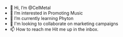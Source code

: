 - 👋 Hi, I’m @CelMetal
- 👀 I’m interested in Promoting Music 
- 🌱 I’m currently learning Phyton
- 🚀 I'm looking to collaborate on marketing campaigns
- 📫 How to reach me Hit me up in the inbox.

<!---
CelMetal/CelMetal is a ✨ special ✨ repository because its `README.md` (this file) appears on your GitHub profile.
You can click the Preview link to take a look at your changes.
--->
